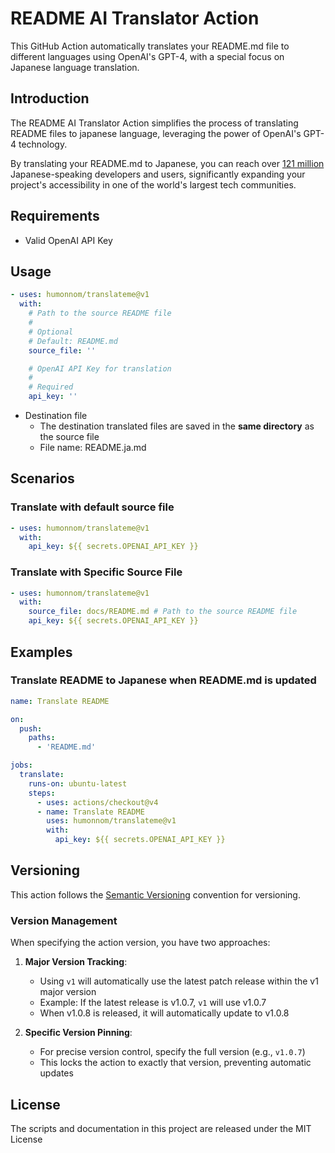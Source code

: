 # README AI Translator Action

This GitHub Action automatically translates your README.md file to different languages using OpenAI's GPT-4, with a
special focus on Japanese language translation.

## Introduction

The README AI Translator Action simplifies the process of translating README files to japanese language, leveraging
the power of OpenAI's GPT-4 technology.

By translating your README.md to Japanese, you can reach over [121 million](https://pontoon.mozilla.org/ja/)
Japanese-speaking developers and users, significantly expanding your project's accessibility in one of the world's
largest tech communities.

<!--
### Japanese-Specific Notes

This action has been optimized with special considerations for Japanese translation:

- Enhanced handling of Japanese language nuances
- Improved context preservation during translation
- Specialized processing for markdown in Japanese context

### Other Features

- **Markdown Preservation**: Maintains original markdown formatting during translation
- **Easy Integration**: Simple setup with minimal configuration
-->

## Requirements

- Valid OpenAI API Key

<!--
## Documentation

See the official documentation for more information:
- English: [Link to English documentation]
- Japanese: [Link to Japanese documentation]
-->

## Usage

```yaml
- uses: humonnom/translateme@v1
  with:
    # Path to the source README file
    #
    # Optional
    # Default: README.md
    source_file: ''

    # OpenAI API Key for translation 
    #
    # Required
    api_key: ''  
```

* Destination file
    - The destination translated files are saved in the **same directory** as the source file
    - File name: README.ja.md

## Scenarios

<!--
Comments: Commented out for now, will be added in future updates 
* [Translate with default source file](#translate-with-default-source-file)
* [Translate with Specific Source File](#translate-with-specific-source-file)
-->

### Translate with default source file

```yaml
- uses: humonnom/translateme@v1
  with:
    api_key: ${{ secrets.OPENAI_API_KEY }}
```

### Translate with Specific Source File

```yaml
- uses: humonnom/translateme@v1
  with:
    source_file: docs/README.md # Path to the source README file
    api_key: ${{ secrets.OPENAI_API_KEY }}
```

## Examples

<!--
* [Translate README to Japanese when README.md is updated](#translate-readme-to-japanese-when-readmemd-is-updated)
-->

### Translate README to Japanese when README.md is updated

```yaml
name: Translate README

on:
  push:
    paths:
      - 'README.md'

jobs:
  translate:
    runs-on: ubuntu-latest
    steps:
      - uses: actions/checkout@v4
      - name: Translate README
        uses: humonnom/translateme@v1
        with:
          api_key: ${{ secrets.OPENAI_API_KEY }}
```

<!--
## Contributing

Please check CONTRIBUTING.md before making a contribution.
-->

## Versioning

This action follows the [Semantic Versioning](https://semver.org/) convention for versioning.

### Version Management

When specifying the action version, you have two approaches:

1. **Major Version Tracking**:
    - Using `v1` will automatically use the latest patch release within the v1 major version
    - Example: If the latest release is v1.0.7, `v1` will use v1.0.7
    - When v1.0.8 is released, it will automatically update to v1.0.8

2. **Specific Version Pinning**:
    - For precise version control, specify the full version (e.g., `v1.0.7`)
    - This locks the action to exactly that version, preventing automatic updates

## License

The scripts and documentation in this project are released under the MIT License

